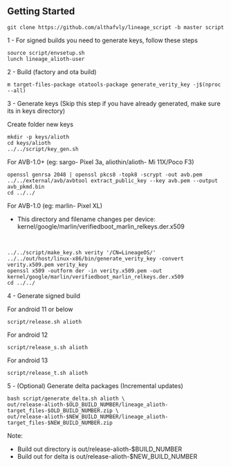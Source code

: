 ## Getting Started

    git clone https://github.com/althafvly/lineage_script -b master script

1 - For signed builds you need to generate keys, follow these steps

    source script/envsetup.sh
    lunch lineage_alioth-user

2 - Build (factory and ota build)

    m target-files-package otatools-package generate_verity_key -j$(nproc --all)

3 - Generate keys (Skip this step if you have already generated, make sure its in keys directory)

Create folder new keys

    mkdir -p keys/alioth
    cd keys/alioth
    ../../script/key_gen.sh

For AVB-1.0+ (eg: sargo- Pixel 3a, aliothin/alioth- Mi 11X/Poco F3)

    openssl genrsa 2048 | openssl pkcs8 -topk8 -scrypt -out avb.pem
    ../../external/avb/avbtool extract_public_key --key avb.pem --output avb_pkmd.bin
    cd ../../

For AVB-1.0 (eg: marlin- Pixel XL)
-  This directory and filename changes per device: kernel/google/marlin/verifiedboot_marlin_relkeys.der.x509

<br>

    ../../script/make_key.sh verity '/CN=LineageOS/'
    ../../out/host/linux-x86/bin/generate_verity_key -convert verity.x509.pem verity_key
    openssl x509 -outform der -in verity.x509.pem -out kernel/google/marlin/verifiedboot_marlin_relkeys.der.x509
    cd ../../

4 - Generate signed build

For android 11 or below

    script/release.sh alioth

For android 12

    script/release_s.sh alioth

For android 13

    script/release_t.sh alioth

5 - (Optional) Generate delta packages (Incremental updates)

    bash script/generate_delta.sh alioth \
    out/release-alioth-$OLD_BUILD_NUMBER/lineage_alioth-target_files-$OLD_BUILD_NUMBER.zip \
    out/release-alioth-$NEW_BUILD_NUMBER/lineage_alioth-target_files-$NEW_BUILD_NUMBER.zip

Note:

- Build out directory is out/release-alioth-$BUILD_NUMBER
- Build out for delta is out/release-alioth-$NEW_BUILD_NUMBER
